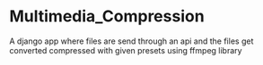 # Multimedia_Compression
A django app where files are send through an api and the files get converted compressed with given presets using ffmpeg library
